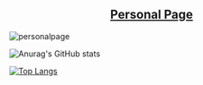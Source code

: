 <h2 align="center"><a href="https://edernonato.github.io/personalpage">Personal Page</a></h2>

![personalpage](https://user-images.githubusercontent.com/99426154/213055953-ecc86dda-0905-476c-bee8-aa57e6197792.png)



![Anurag's GitHub stats](https://github-readme-stats.vercel.app/api?username=edernonato&show_icons=true&theme=radical)

[![Top Langs](https://github-readme-stats.vercel.app/api/top-langs/?username=edernonato)](https://github.com/anuraghazra/github-readme-stats)


<frame href='https://edernonato.github.io/personalpage'></frame>

